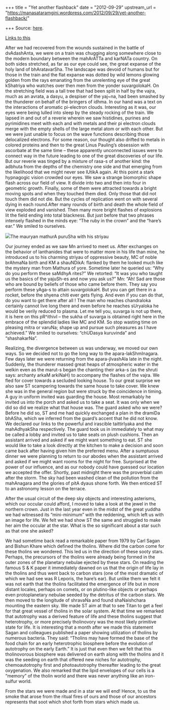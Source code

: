 +++
title = "Yet another flashback"
date = "2012-09-29"
upstream_url = "https://manasataramgini.wordpress.com/2012/09/29/yet-another-flashback/"

+++
Source: [here](https://manasataramgini.wordpress.com/2012/09/29/yet-another-flashback/).

[Links to
this](https://manasataramgini.wordpress.com/2009/11/07/the-prelude-to-the-philosophical-penetration/)

After we had recovered from the wounds sustained in the battle of
dvAdashAnta, we were on a train was chugging along somewhere close to
the modern boundary between the mahArATTa and karNATa country. On both
sides stretched, as far as our eye could see, the great expanse of the
holy land of bhAratavarSha. The landscape was devoid of humans but for
those in the train and the flat expanse was dotted by wild lemons
glowing golden from the rays emanating from the unrelenting eye of the
great kShatriya who watches over then men from the yonder suvargolokaH.
On the stretching field was a tall tree that had been split in half by
the vajra, much as an avrata, a dasyu, a despiser of the yaj\~na, had
been smashed by the thunderer on behalf of the bringers of idhma. In our
hand was a text on the interactions of aromatic pi-electron clouds.
Interesting as it was, our eyes were being lulled into sleep by the
steady rocking of the train. We lapsed in and out of a reverie wherein
we saw histidines, purines and pyrimidines meet with each and with
metals and their pi electron clouds merge with the empty shells of the
large metal atom or with each other. But we were just unable to focus on
the wave functions describing those delocalized electrons. For some
reason, our thought also drifted to metals in colored proteins and then
to the great Linus Pauling’s obsession with ascorbate at the same time –
these apparently unconnected issues were to connect way in the future
leading to one of the great discoveries of our life. But our reverie was
tinged by a mixture of rasa-s of another kind: the adbhuta from the
depths of the chemistry one side and that emerging from the likelihood
that we might never see lUtikA again. At this point a stark hypnagogic
vision crowded our eyes. We saw a strange biomorphic shape flash across
our field of view. It divide into two and then into four in geometric
growth. Finally, some of them were attracted towards a bright moving
spots and when they touched them died. Only those that did not touch
them did not die. But the cycles of replication went on with several
dying in each round.After many rounds of birth and death the whole field
of view exploded and vanished. Then many more bright flashes of
explosions lit the field ending into total blackness. But just before
that two phrases intensely flashed in the minds eye: “The ruby in the
crown” and the “hare’s ear.” We smiled to ourselves.

[![](https://lh3.googleusercontent.com/-NEenbMS1T-k/UGebptvxZmI/AAAAAAAACdQ/zvsObsMAdE8/s400/mathuraman.jpg)](https://picasaweb.google.com/lh/photo/Ti9Nl7i2F4Qast5GsNUsvdMTjNZETYmyPJy0liipFm0?feat=embedwebsite)The
mauryan mathurA puruSha with his striyau

Our journey ended as we saw Mn arrived to meet us. After exchanges on
the behavior of lanthanides that were to matter more in his life than
mine, he introduced us to his charming striyau of oppressive beauty, MC
of noble brAhmaNa birth and KM a shauNDikA: flanked by them he looked
much like the mystery man from Mathura of yore. Sometime later he
queried us: “Why do you perform these saMdhyA rites?” We retorted: “It
was you who taught us the basics of the yajuSh-es and now you ask us?”
Mn: “Ah! Sad are those who are bound by beliefs of those who came before
them. They say you perform these yAga-s to attain suvargolokaH. But you
can get there in a rocket, before the shyena chiti ever gets flying. And
even if you can do that, do you want to get there after all ! The man
who reaches chandraloka certainly cannot live long there and even before
he reaches sUryaloka he would be verily reduced to plasma. Let me tell
you, suvarga is not up there, it is here on this pR^ithivI – the sukha
of suvarga is obtained right here in the embrace of the splendid ladies
like MC and KM. So stop wasting time on pleasing mitra or varuNa; shape
up and pursue such pleasures as I have achieved.” We smiled to
ourselves: “chUDasya kuruvinda” and “shashakarNa”.

Realizing, the divergence between us was underway, we moved our own
ways. So we decided not to go the long way to the apara-lakShmInagara.
Few days later we were returning from the apara-jIvashAla late in the
night. Suddenly, the thunderer massed great heaps of atmospheric water
in the welkin even as the marut-s began the chanting their arka-s (as
the shruti says: archanty arkaM arkiNaH) to accompany the flashes of the
vajra. We fled for cover towards a secluded looking house. To our great
surprise we also saw ST scampering towards the same house to take cover.
We knew she was in the general region but were struck by the coincidence
in timing. A guy in uniform invited was guarding the house. Most
remarkably he invited us into the porch and asked us to take a seat. It
was only when we did so did we realize what that house was. The guard
asked who we were? Before he did so, ST and me had quickly exchanged a
plan in the dramiDa bhASha, which we inferred from the guard’s accent
that he did not know. We declared our links to the powerful and
irascible taittirIyaka and the mahAdhyakSha respectively. The guard took
us in immediately to what may be called a lobby and invited us to take
seats on plush cushions. Then an assistant arrived and asked if we might
want something to eat. ST she would like to take a look directly at the
kitchen to make a decision and soon came back after having given him the
preferred menu. After a sumptuous dinner we were planning to return to
our abodes when the assistant arrived and asked if we might want rooms
for the night for free. Surprised at the power of our influence, and as
our nobody could have guessed our location we accepted the offer.
Shortly, past midnight there was the proverbial calm after the storm.
The sky had been washed clean of the pollution from the mahAnagara and
the glories of pitA dyaus shone forth. We then enticed ST to an
astronomy lesson on the terrace.

After the usual circuit of the deep sky objects and interesting
asterisms, which our occular could afford, I moved to take a look at the
jewel in the northern crown. Just in the last year even in the midst of
the great yuddha we had witnessed its “mini-minimum” with the reddening,
which left us with an image for life. We felt we had show ST the same
and struggled to make her aim the occular at the star. What is the so
significant about a star such as that one she asked?

We had sometime back read a remarkable paper from 1979 by Carl Sagan and
Bishun Khare which defined the tholins. Where did the carbon come for
these tholins we wondered. This led us in the direction of these sooty
stars. Perhaps, the precursors of the tholins were already being formed
in the outer zones of the planetary nebulae ejected by these stars. On
reading the famous S & K paper it immediately dawned on us that the
origin of life lay in the tholins and thus went back to carbon stars
(one of the most dramatic of which we had see was R Leporis, the hare’s
ear). But unlike them we felt it was not earth that the tholins
facilitated the emergence of life but in more distant locales, perhaps
on comets, or on plutino-like objects or perhaps even protoplanetary
nebulae seeded by the detritus of the carbon stars. We then moved to the
longitude of shravaNa and found shaNaishchara mounting the eastern sky.
We made ST aim at that to see Titan to get a feel for that great vessel
of tholins in the solar system. At that time we remarked that autotrophy
was a derived feature of life and these tholins suggest that
heterotrophy, or more precisely tholinovory was the most likely
primitive state for life. It is interesting that a month after we made
this statement Sagan and colleagues published a paper showing
utilization of tholins by numerous bacteria. They said: “Tholins may
have formed the base of the food chain for an early heterotrophic
biosphere before the evolution of autotrophy on the early Earth.” It is
just that even then we felt that this tholinovorous biosphere was
delivered on earth along with the tholins and it was the seeding on
earth that offered new niches for autotrophy, chemoautotrophy first and
photoautotrophy thereafter leading to the great oxygenation. We also
remarked that the lipid envelopes of our cells is a “memory” of the
tholin world and there was never anything like an iron-sulfur world.

From the stars we were made and in a star we will end! Hence, to us the
smoke that arose from the ritual fires of ours and those of our
ancestors represents that soot which shot forth from stars which made
us.

